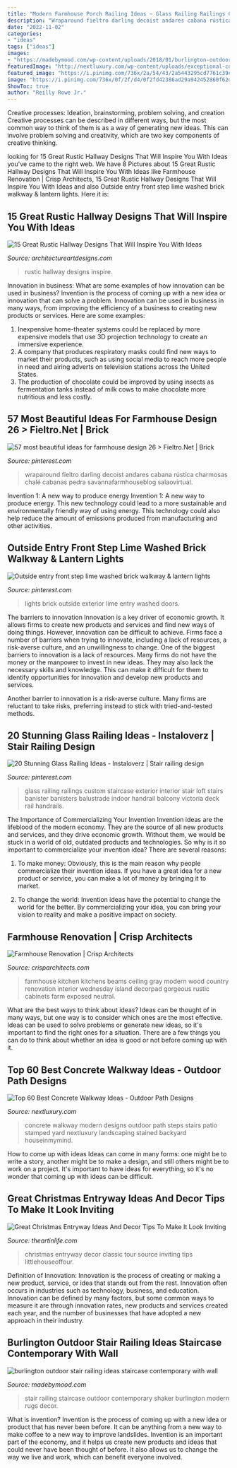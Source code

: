 ```yaml
---
title: "Modern Farmhouse Porch Railing Ideas ~ Glass Railing Railings Custom Staircase Exterior Interior Stair Loft Stairs Banister Banisters Balustrade Indoor Handrail Balcony Victoria Deck Rail Handrails"
description: "Wraparound fieltro darling decoist andares cabana rústica charmosas chalé cabanas pedra savannafarmhouseblog salaovirtual"
date: "2022-11-02"
categories:
- "ideas"
tags: ["ideas"]
images:
- "https://madebymood.com/wp-content/uploads/2018/01/burlington-outdoor-stair-railing-ideas-with-modern-picture-lights-staircase-contemporary-and-shaker-style.jpg"
featuredImage: "http://nextluxury.com/wp-content/uploads/exceptional-concrete-modern-steps-walkway-ideas.jpg"
featured_image: "https://i.pinimg.com/736x/2a/54/43/2a5443295cd7761c39cbb4f370c87fc8.jpg"
image: "https://i.pinimg.com/736x/0f/2f/d4/0f2fd42386ad29a942452860f62db78a.jpg"
ShowToc: true
author: "Reilly Rowe Jr."
---
```



Creative processes: Ideation, brainstorming, problem solving, and creation
Creative processes can be described in different ways, but the most common way to think of them is as a way of generating new ideas. This can involve problem solving and creativity, which are two key components of creative thinking.

	

		
looking for 15 Great Rustic Hallway Designs That Will Inspire You With Ideas you've came to the right web. We have 8 Pictures about 15 Great Rustic Hallway Designs That Will Inspire You With Ideas like Farmhouse Renovation | Crisp Architects, 15 Great Rustic Hallway Designs That Will Inspire You With Ideas and also Outside entry front step lime washed brick walkway &amp; lantern lights. Here it is:
		
    
## 15 Great Rustic Hallway Designs That Will Inspire You With Ideas

<img loading=lazy src="https://www.architectureartdesigns.com/wp-content/uploads/2016/09/15-Great-Rustic-Hallway-Designs-That-Will-Inspire-You-With-Ideas-13.jpg" onerror="this.onerror=null;this.src='https://tse1.mm.bing.net/th?id=OIP.NCbcXG59Fer_hbKzRTWOwgHaJ4&amp;pid=15.1';" alt="15 Great Rustic Hallway Designs That Will Inspire You With Ideas">

_Source: architectureartdesigns.com_

>rustic hallway designs inspire. 

	

Innovation in business: What are some examples of how innovation can be used in business?
Invention is the process of coming up with a new idea or innovation that can solve a problem. Innovation can be used in business in many ways, from improving the efficiency of a business to creating new products or services. Here are some examples: 
1. Inexpensive home-theater systems could be replaced by more expensive models that use 3D projection technology to create an immersive experience. 
2. A company that produces respiratory masks could find new ways to market their products, such as using social media to reach more people in need and airing adverts on television stations across the United States. 
3. The production of chocolate could be improved by using insects as fermentation tanks instead of milk cows to make chocolate more nutritious and less costly. 

    
## 57 Most Beautiful Ideas For Farmhouse Design 26 &gt; Fieltro.Net | Brick

<img loading=lazy src="https://i.pinimg.com/736x/0f/2f/d4/0f2fd42386ad29a942452860f62db78a.jpg" onerror="this.onerror=null;this.src='https://tse1.mm.bing.net/th?id=OIP.Oy13ARa3z_exfPdPTr0WsQHaMA&amp;pid=15.1';" alt="57 most beautiful ideas for farmhouse design 26 &gt; Fieltro.Net | Brick">

_Source: pinterest.com_

>wraparound fieltro darling decoist andares cabana rústica charmosas chalé cabanas pedra savannafarmhouseblog salaovirtual. 

	

Invention 1: A new way to produce energy
Invention 1: A new way to produce energy. This new technology could lead to a more sustainable and environmentally friendly way of using energy. This technology could also help reduce the amount of emissions produced from manufacturing and other activities.

    
## Outside Entry Front Step Lime Washed Brick Walkway &amp; Lantern Lights

<img loading=lazy src="https://i.pinimg.com/736x/66/a6/85/66a6852a41d19b1d75a261ed0f567513.jpg" onerror="this.onerror=null;this.src='https://tse1.mm.bing.net/th?id=OIP.5VRH6Iwp1_ZWZYxgTCSL_wHaIW&amp;pid=15.1';" alt="Outside entry front step lime washed brick walkway &amp; lantern lights">

_Source: pinterest.com_

>lights brick outside exterior lime entry washed doors. 

	

The barriers to innovation
Innovation is a key driver of economic growth. It allows firms to create new products and services and find new ways of doing things. However, innovation can be difficult to achieve. Firms face a number of barriers when trying to innovate, including a lack of resources, a risk-averse culture, and an unwillingness to change.
One of the biggest barriers to innovation is a lack of resources. Many firms do not have the money or the manpower to invest in new ideas. They may also lack the necessary skills and knowledge. This can make it difficult for them to identify opportunities for innovation and develop new products and services.

Another barrier to innovation is a risk-averse culture. Many firms are reluctant to take risks, preferring instead to stick with tried-and-tested methods.

    
## 20 Stunning Glass Railing Ideas - Instaloverz | Stair Railing Design

<img loading=lazy src="https://i.pinimg.com/736x/2a/54/43/2a5443295cd7761c39cbb4f370c87fc8.jpg" onerror="this.onerror=null;this.src='https://tse4.mm.bing.net/th?id=OIP.qzyIk0WKCpHAF68r8OBR0AHaJ3&amp;pid=15.1';" alt="20 Stunning Glass Railing Ideas - Instaloverz | Stair railing design">

_Source: pinterest.com_

>glass railing railings custom staircase exterior interior stair loft stairs banister banisters balustrade indoor handrail balcony victoria deck rail handrails. 

	

The Importance of Commercializing Your Invention
Invention ideas are the lifeblood of the modern economy. They are the source of all new products and services, and they drive economic growth. Without them, we would be stuck in a world of old, outdated products and technologies.
So why is it so important to commercialize your invention idea? There are several reasons:

1. To make money: Obviously, this is the main reason why people commercialize their invention ideas. If you have a great idea for a new product or service, you can make a lot of money by bringing it to market.

2. To change the world: Invention ideas have the potential to change the world for the better. By commercializing your idea, you can bring your vision to reality and make a positive impact on society.


    
## Farmhouse Renovation | Crisp Architects

<img loading=lazy src="https://crisparchitects.com/wp-content/uploads/2020/10/Farmhouse_Renovation-10.jpg" onerror="this.onerror=null;this.src='https://tse4.mm.bing.net/th?id=OIP.OTDOmRfZ7dD3w78_bqgVOQHaE8&amp;pid=15.1';" alt="Farmhouse Renovation | Crisp Architects">

_Source: crisparchitects.com_

>farmhouse kitchen kitchens beams ceiling gray modern wood country renovation interior wednesday island decorpad gorgeous rustic cabinets farm exposed neutral. 

	

What are the best ways to think about ideas?
Ideas can be thought of in many ways, but one way is to consider which ones are the most effective. Ideas can be used to solve problems or generate new ideas, so it's important to find the right ones for a situation. There are a few things you can do to think about whether an idea is good or not before coming up with it.

    
## Top 60 Best Concrete Walkway Ideas - Outdoor Path Designs

<img loading=lazy src="http://nextluxury.com/wp-content/uploads/exceptional-concrete-modern-steps-walkway-ideas.jpg" onerror="this.onerror=null;this.src='https://tse1.mm.bing.net/th?id=OIP.3XEd51Nd4N5vt4sZ2xZTjwHaHN&amp;pid=15.1';" alt="Top 60 Best Concrete Walkway Ideas - Outdoor Path Designs">

_Source: nextluxury.com_

>concrete walkway modern designs outdoor path steps stairs patio stamped yard nextluxury landscaping stained backyard houseinmymind. 

	

How to come up with ideas
Ideas can come in many forms: one might be to write a story, another might be to make a design, and still others might be to work on a project. It's important to have ideas for everything, so it's no wonder that coming up with ideas can be difficult.

    
## Great Christmas Entryway Ideas And Decor Tips To Make It Look Inviting

<img loading=lazy src="http://theartinlife.com/wp-content/uploads/2017/11/Christmas-Entryway-10-The-ART-In-LIFE.jpg" onerror="this.onerror=null;this.src='https://tse4.mm.bing.net/th?id=OIP.fj8tzGz_bWWy6u0bZ2CqcQHaLd&amp;pid=15.1';" alt="Great Christmas Entryway Ideas And Decor Tips To Make It Look Inviting">

_Source: theartinlife.com_

>christmas entryway decor classic tour source inviting tips littlehouseoffour. 

	

Definition of Innovation:
Innovation is the process of creating or making a new product, service, or idea that stands out from the rest. Innovation often occurs in industries such as technology, business, and education. Innovation can be defined by many factors, but some common ways to measure it are through innovation rates, new products and services created each year, and the number of businesses that have adopted a new approach in their industry.

    
## Burlington Outdoor Stair Railing Ideas Staircase Contemporary With Wall

<img loading=lazy src="https://madebymood.com/wp-content/uploads/2018/01/burlington-outdoor-stair-railing-ideas-with-modern-picture-lights-staircase-contemporary-and-shaker-style.jpg" onerror="this.onerror=null;this.src='https://tse2.mm.bing.net/th?id=OIP.BMpkFi6oDEFbG53shLeebAHaKB&amp;pid=15.1';" alt="burlington outdoor stair railing ideas staircase contemporary with wall">

_Source: madebymood.com_

>stair railing staircase outdoor contemporary shaker burlington modern rugs decor. 

	

What is invention?
Invention is the process of coming up with a new idea or product that has never been before. It can be anything from a new way to make coffee to a new way to improve landslides. 
Invention is an important part of the economy, and it helps us create new products and ideas that could never have been thought of before. It also allows us to change the way we live and work, which can benefit everyone involved.


